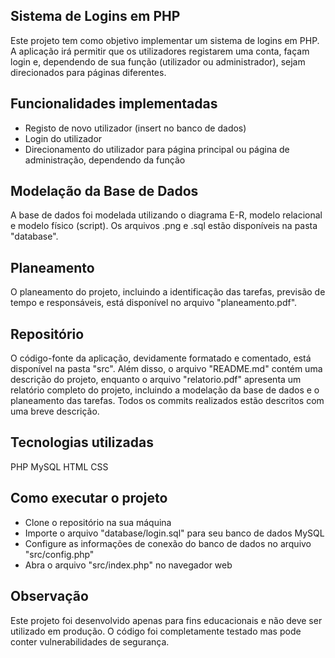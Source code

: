 ## Sistema de Logins em PHP
Este projeto tem como objetivo implementar um sistema de logins em PHP. A aplicação irá permitir que os utilizadores registarem uma conta, façam login e, dependendo de sua função (utilizador ou administrador), sejam direcionados para páginas diferentes.

## Funcionalidades implementadas
- Registo de novo utilizador (insert no banco de dados)
- Login do utilizador
- Direcionamento do utilizador para página principal ou página de administração, dependendo da função

## Modelação da Base de Dados
A base de dados foi modelada utilizando o diagrama E-R, modelo relacional e modelo físico (script). Os arquivos .png e .sql estão disponíveis na pasta "database".

## Planeamento
O planeamento do projeto, incluindo a identificação das tarefas, previsão de tempo e responsáveis, está disponível no arquivo "planeamento.pdf".

## Repositório
O código-fonte da aplicação, devidamente formatado e comentado, está disponível na pasta "src". Além disso, o arquivo "README.md" contém uma descrição do projeto, enquanto o arquivo "relatorio.pdf" apresenta um relatório completo do projeto, incluindo a modelação da base de dados e o planeamento das tarefas. Todos os commits realizados estão descritos com uma breve descrição.

## Tecnologias utilizadas
PHP
MySQL
HTML
CSS

## Como executar o projeto
- Clone o repositório na sua máquina
- Importe o arquivo "database/login.sql" para seu banco de dados MySQL
- Configure as informações de conexão do banco de dados no arquivo "src/config.php"
- Abra o arquivo "src/index.php" no navegador web

## Observação
Este projeto foi desenvolvido apenas para fins educacionais e não deve ser utilizado em produção. O código foi completamente testado mas pode conter vulnerabilidades de segurança.
